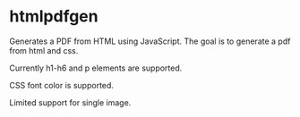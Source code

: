 # htmlpdfgen
Generates a PDF from HTML using JavaScript. The goal is to generate a pdf from html and css.

Currently h1-h6 and p elements are supported.

CSS font color is supported.

Limited support for single image.
